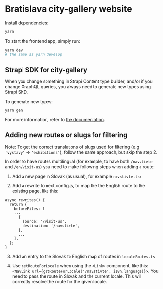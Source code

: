 # Bratislava city-gallery website

Install dependencies:

```bash
yarn
```

To start the frontend app, simply run:

```bash
yarn dev
# the same as yarn develop
```

## Strapi SDK for city-gallery

When you change something in Strapi Content type builder, and/or if you change GraphQL queries, you always need to generate new types using Strapi SKD.

To generate new types:

```
yarn gen
```

For more information, refer to [the documentation](/docs/libs/Strapi-SDK.md).

## Adding new routes or slugs for filtering

Note: To get the correct translations of slugs used for filtering (e.g `'vystavy'` -> `'exhibitions'`), follow the same approach, but skip the step 2.

In order to have routes multilingual (for example, to have both `/navstivte` and `/en/visit-us`) you need to make following steps when adding a route:

1. Add a new page in Slovak (as usual), for example `navstivte.tsx`

2. Add a rewrite to next.config.js, to map the the English route to the existing page, like this:

```
async rewrites() {
  return {
    beforeFiles: [
    ...
      {
        source: '/visit-us',
        destination: '/navstivte',
      },
      ...
    ],
  };
}
```

3. Add an entry to the Slovak to English map of routes in `localeRoutes.ts`

4. Use `getRouteForLocale` when using the `<Link>` component, like this: `<NavLink url={getRouteForLocale('/navstivte', i18n.language)}>`. You need to pass the route in Slovak and the current locale. This will correctly resolve the route for the given locale.
